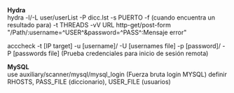 **Hydra**<br>
	hydra -l/-L user/userList -P dicc.lst -s PUERTO -f (cuando encuentra un resultado para) -t THREADS -vV URL http-get/post-form "/Path/:username=^USER^&password=^PASS^:Mensaje error"

acccheck -t [IP target] -u [username]/ -U [usernames file] -p [password]/ -P [passwords file] (Prueba credenciales para inicio de sesión remota)

**MySQL**<br>
use auxiliary/scanner/mysql/mysql_login (Fuerza bruta login MYSQL)
	definir RHOSTS, PASS_FILE (diccionario), USER_FILE (usuarios)
